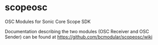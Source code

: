 # scopeosc
OSC Modules for Sonic Core Scope SDK

Documentation describing the two modules (OSC Receiver and OSC Sender) can be found at https://github.com/bcmodular/scopeosc/wiki
